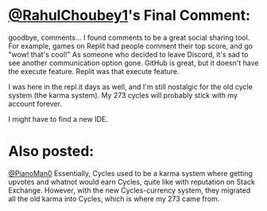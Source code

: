 # [@RahulChoubey1](https://replit.com/@RahulChoubey1)'s Final Comment:

goodbye, comments…
I found comments to be a great social sharing tool. For example, games on Replit had people comment their top score, and go "wow! that's cool!" As someone who decided to leave Discord, it's sad to see another communication option gone. GitHub is great, but it doesn't have the execute feature. Replit was that execute feature.

I was here in the repl.it days as well, and I'm still nostalgic for the old cycle system (the karma system). My 273 cycles will probably stick with my account forever.

I might have to find a new IDE.

# Also posted:

[@PianoMan0](https://replit.com/@PianoMan0) Essentially, Cycles used to be a karma system where getting upvotes and whatnot would earn Cycles, quite like with reputation on Stack Exchange. However, with the new Cycles-currency system, they migrated all the old karma into Cycles, which is where my 273 came from.